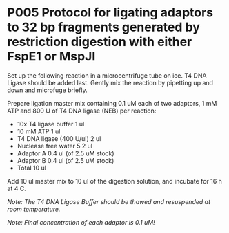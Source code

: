 # P005 Protocol for ligating adaptors to 32 bp fragments generated by restriction digestion with either FspE1 or MspJI

Set up the following reaction in a microcentrifuge tube on ice. T4 DNA Ligase should be added last. Gently mix the reaction by pipetting up and down and microfuge briefly.

Prepare ligation master mix containing 0.1 uM each of two adaptors, 1 mM ATP and 800 U of T4 DNA ligase (NEB) per reaction:

+ 10x T4 ligase buffer      1 ul
+ 10 mM ATP                 1 ul
+ T4 DNA ligase (400 U/ul)  2 ul
+ Nuclease free water       5.2 ul
+ Adaptor A                 0.4 ul (of 2.5 uM stock)
+ Adaptor B                 0.4 ul (of 2.5 uM stock)
+ Total                     10 ul

Add 10 ul master mix to 10 ul of the digestion solution, and incubate for 16 h at 4 C.

*Note: The T4 DNA Ligase Buffer should be thawed and resuspended at room temperature.*

*Note: Final concentration of each adaptor is 0.1 uM!*
